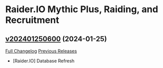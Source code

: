 # Raider.IO Mythic Plus, Raiding, and Recruitment

## [v202401250600](https://github.com/RaiderIO/raiderio-addon/tree/v202401250600) (2024-01-25)
[Full Changelog](https://github.com/RaiderIO/raiderio-addon/compare/v202401240600...v202401250600) [Previous Releases](https://github.com/RaiderIO/raiderio-addon/releases)

- [Raider.IO] Database Refresh  

